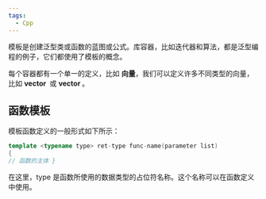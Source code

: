 ```yaml
---
tags:
  - Cpp
---
```

 模板是创建泛型类或函数的蓝图或公式。库容器，比如迭代器和算法，都是泛型编程的例子，它们都使用了模板的概念。

每个容器都有一个单一的定义，比如 **向量**，我们可以定义许多不同类型的向量，比如 **vector <int>** 或 **vector <string>**。

## 函数模板

模板函数定义的一般形式如下所示：

```Cpp
template <typename type> ret-type func-name(parameter list) 
{ 
// 函数的主体 }
```

在这里，type 是函数所使用的数据类型的占位符名称。这个名称可以在函数定义中使用。